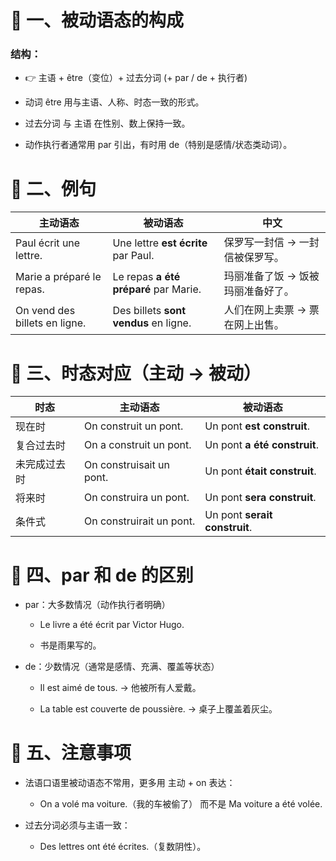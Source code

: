 # 📌 一、被动语态的构成

### 结构：
 - 👉 主语 + être（变位）+ 过去分词 (+ par / de + 执行者)

 - 动词 être 用与主语、人称、时态一致的形式。

 - 过去分词 与 主语 在性别、数上保持一致。

 - 动作执行者通常用 par 引出，有时用 de（特别是感情/状态类动词）。

# 📖 二、例句

| 主动语态                          | 被动语态                                  | 中文                 |
| ----------------------------- | ------------------------------------- | ------------------ |
| Paul écrit une lettre.        | Une lettre **est écrite** par Paul.   | 保罗写一封信 → 一封信被保罗写。  |
| Marie a préparé le repas.     | Le repas **a été préparé** par Marie. | 玛丽准备了饭 → 饭被玛丽准备好了。 |
| On vend des billets en ligne. | Des billets **sont vendus** en ligne. | 人们在网上卖票 → 票在网上出售。  |

# 📌 三、时态对应（主动 → 被动）

| 时态     | 主动语态                     | 被动语态                          |
| ------ | ------------------------ | ----------------------------- |
| 现在时    | On construit un pont.    | Un pont **est construit**.    |
| 复合过去时  | On a construit un pont.  | Un pont **a été construit**.  |
| 未完成过去时 | On construisait un pont. | Un pont **était construit**.  |
| 将来时    | On construira un pont.   | Un pont **sera construit**.   |
| 条件式    | On construirait un pont. | Un pont **serait construit**. |


# 📌 四、par 和 de 的区别

 - par：大多数情况（动作执行者明确）

    - Le livre a été écrit par Victor Hugo.

    - 书是雨果写的。

 - de：少数情况（通常是感情、充满、覆盖等状态）

    - Il est aimé de tous. → 他被所有人爱戴。

    - La table est couverte de poussière. → 桌子上覆盖着灰尘。

# 📌 五、注意事项

 - 法语口语里被动语态不常用，更多用 主动 + on 表达：

    - On a volé ma voiture.（我的车被偷了）
而不是 Ma voiture a été volée.

 - 过去分词必须与主语一致：

    - Des lettres ont été écrites.（复数阴性）。

